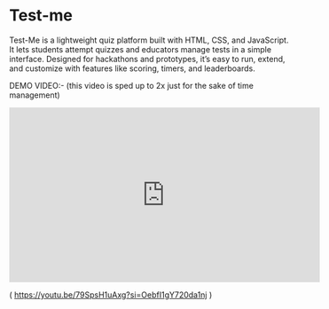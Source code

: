 # Test-me
Test-Me is a lightweight quiz platform built with HTML, CSS, and JavaScript. It lets students attempt quizzes and educators manage tests in a simple interface. Designed for hackathons and prototypes, it’s easy to run, extend, and customize with features like scoring, timers, and leaderboards.

DEMO VIDEO:- 
(this video is sped up to 2x just for the sake of time management)

<iframe width="560" height="315" src="https://www.youtube.com/embed/79SpsH1uAxg?si=b7LKt1KRvsCJa3gA" title="YouTube video player" frameborder="0" allow="accelerometer; autoplay; clipboard-write; encrypted-media; gyroscope; picture-in-picture; web-share" referrerpolicy="strict-origin-when-cross-origin" allowfullscreen></iframe>

( https://youtu.be/79SpsH1uAxg?si=OebfI1gY720da1nj )
